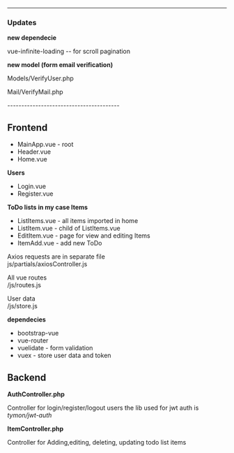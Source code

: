 ----------------------------------------
<p><h3>Updates</h3></p>
<p><b>new dependecie</b></p>
<p>vue-infinite-loading -- for scroll pagination</p>

<p><b>new model (form email verification)</b></p>
<p>Models/VerifyUser.php</p>
<p>Mail/VerifyMail.php</p>
----------------------------------------
<h2>Frontend</h2>

<ul>
<li> MainApp.vue - root</li>
<li>Header.vue</li>
<li>Home.vue</li></ul>

<p><b>Users</b></p>
<ul><li>Login.vue</li>
<li>Register.vue</li>
</ul>

<p><b>ToDo lists in my case Items</b></p>
<ul>
  <li>ListItems.vue - all items imported in home</li>
<li>ListItem.vue - child of ListItems.vue</li>
<li>EditItem.vue - page for view and editing Items</li>
<li>ItemAdd.vue -  add new ToDo</li>
  </ul>
</p>

<p>Axios requests are in separate file <br />
js/partials/axiosController.js
</p>
<p>All vue routes <br />
/js/routes.js
</p>
<p>User data<br />
/js/store.js
</p>
<p><b>dependecies</b></p>
<ul>
  <li>bootstrap-vue</li>
<li>vue-router</li>
<li>vuelidate - form validation</li> 
<li>vuex - store user data and token</li>
  </ul>

<h2>Backend</h2>

<p><b>AuthController.php</b></p>
<p>Controller for login/register/logout users
the lib used for jwt auth is <i>tymon/jwt-auth</i></p>

<p><b>ItemController.php</b></p>
<p>Controller for Adding,editing, deleting, updating todo list items</p>

